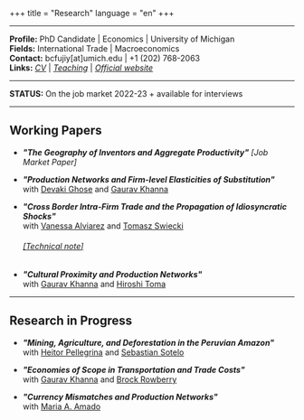 
+++
title = "Research"
language = "en"
+++

---

**Profile:** PhD Candidate | Economics | University of Michigan \
**Fields:** International Trade | Macroeconomics \
**Contact:** bcfujiy[at]umich.edu | +1 (202) 768-2063 \
**Links:** [*CV*](https://www.dropbox.com/s/k9o87tqypnbygf1/CV_BCF.pdf?dl=0) | [*Teaching*](https://www.dropbox.com/s/0xi3o00x3f80anp/TeachEval_BCF.pdf?dl=0) | [*Official website*](https://prod.lsa.umich.edu/econ/people/phd-students/brian-cevallos-fujiy.html)

---

**STATUS:** On the job market 2022-23 + available for interviews

---

## Working Papers

* ***"The Geography of Inventors and Aggregate Productivity"*** *[Job Market Paper]*

* ***"Production Networks and Firm-level Elasticities of Substitution"*** \
with [Devaki Ghose](https://sites.google.com/view/devakighose/home) and [Gaurav Khanna](https://www.econgaurav.com/)

* ***"Cross Border Intra-Firm Trade and the Propagation of Idiosyncratic Shocks"*** \
with [Vanessa Alviarez](http://www.vanessaalviarezubc.com/) and [Tomasz Swiecki](https://sites.google.com/site/tomaszswiecki/)
  ###### [[*Technical note*]](https://publications.iadb.org/publications/english/document/Cross-Border-Intra-Firm-Trade-and-the-Propagation-of-Idiosyncratic-Shocks-A-New-Dataset.pdf)

* ***"Cultural Proximity and Production Networks"*** \
with [Gaurav Khanna](https://www.econgaurav.com/) and [Hiroshi Toma](https://lsa.umich.edu/econ/people/phd-students/htoma.html)

---

## Research in Progress

* ***"Mining, Agriculture, and Deforestation in the Peruvian Amazon"*** \
with [Heitor Pellegrina](https://sites.google.com/site/heitorpellegrina/) and [Sebastian Sotelo](http://www-personal.umich.edu/~ssotelo/)

* ***"Economies of Scope in Transportation and Trade Costs"*** \
with [Gaurav Khanna](https://www.econgaurav.com/) and [Brock Rowberry](https://lsa.umich.edu/econ/people/phd-students/brock-rowberry.html)

* ***"Currency Mismatches and Production Networks"*** \
with [Maria A. Amado](https://sites.google.com/view/mariaalejandraamado/p%C3%A1gina-principal)



